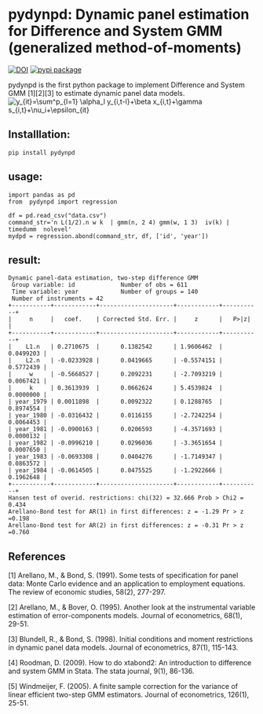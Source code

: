 # pydynpd: Dynamic panel estimation for Difference and System GMM (generalized method-of-moments)
[![DOI](https://zenodo.org/badge/466146436.svg)](https://zenodo.org/badge/latestdoi/466146436)
[![pypi package](https://img.shields.io/pypi/v/pydynpd?style=plastic)](https://pypi.org/project/pydynpd/)

pydynpd is the first python package to implement Difference and System GMM [1][2][3] to estimate dynamic panel data models.
![y_{it}=\sum^p_{l=1} \alpha_l y_{i,t-l}+\beta x_{i,t}+\gamma s_{i,t}+\nu_i+\epsilon_{it}](https://latex.codecogs.com/svg.image?y_{it}=\sum^p_{l=1}&space;\alpha_l&space;y_{i,t-l}&plus;\beta&space;x_{i,t}&plus;\gamma&space;s_{i,t}&plus;\nu_i&plus;\epsilon_{it})




## Installlation:
``` 
pip install pydynpd
``` 

## usage:
``` 
import pandas as pd
from  pydynpd import regression

df = pd.read_csv("data.csv")
command_str='n L(1/2).n w k  | gmm(n, 2 4) gmm(w, 1 3)  iv(k) | timedumm  nolevel'
mydpd = regression.abond(command_str, df, ['id', 'year'])
``` 

## result:
``` 
Dynamic panel-data estimation, two-step difference GMM
 Group variable: id             Number of obs = 611    
 Time variable: year            Number of groups = 140 
 Number of instruments = 42                            
+-----------+------------+---------------------+------------+-----------+
|     n     |   coef.    | Corrected Std. Err. |     z      |   P>|z|   |
+-----------+------------+---------------------+------------+-----------+
|    L1.n   | 0.2710675  |      0.1382542      | 1.9606462  | 0.0499203 |
|    L2.n   | -0.0233928 |      0.0419665      | -0.5574151 | 0.5772439 |
|     w     | -0.5668527 |      0.2092231      | -2.7093219 | 0.0067421 |
|     k     | 0.3613939  |      0.0662624      | 5.4539824  | 0.0000000 |
| year_1979 | 0.0011898  |      0.0092322      | 0.1288765  | 0.8974554 |
| year_1980 | -0.0316432 |      0.0116155      | -2.7242254 | 0.0064453 |
| year_1981 | -0.0900163 |      0.0206593      | -4.3571693 | 0.0000132 |
| year_1982 | -0.0996210 |      0.0296036      | -3.3651654 | 0.0007650 |
| year_1983 | -0.0693308 |      0.0404276      | -1.7149347 | 0.0863572 |
| year_1984 | -0.0614505 |      0.0475525      | -1.2922666 | 0.1962648 |
+-----------+------------+---------------------+------------+-----------+
Hansen test of overid. restrictions: chi(32) = 32.666 Prob > Chi2 = 0.434
Arellano-Bond test for AR(1) in first differences: z = -1.29 Pr > z =0.198
Arellano-Bond test for AR(2) in first differences: z = -0.31 Pr > z =0.760
``` 
## References
<a id="1">[1]</a> 
Arellano, M., & Bond, S. (1991). Some tests of specification for panel data: Monte Carlo evidence and an application to employment equations. The review of economic studies, 58(2), 277-297.

<a id="2">[2]</a> 
Arellano, M., & Bover, O. (1995). Another look at the instrumental variable estimation of error-components models. Journal of econometrics, 68(1), 29-51.

<a id="3">[3]</a> 
Blundell, R., & Bond, S. (1998). Initial conditions and moment restrictions in dynamic panel data models. Journal of econometrics, 87(1), 115-143.

<a id="4">[4]</a>
Roodman, D. (2009). How to do xtabond2: An introduction to difference and system GMM in Stata. The stata journal, 9(1), 86-136.

<a id="5">[5]</a> 
Windmeijer, F. (2005). A finite sample correction for the variance of linear efficient two-step GMM estimators. Journal of econometrics, 126(1), 25-51.
